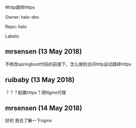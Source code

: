 #http跳转https

Owner: halo-dev

Repo: halo

Labels: 

## mrsensen (13 May 2018)

不修改springboot代码的前提下，怎么做到访问http自动跳转https

## ruibaby (13 May 2018)

？？？配置https？用Nginx代理

## mrsensen (14 May 2018)

好的 我去了解一下nginx

